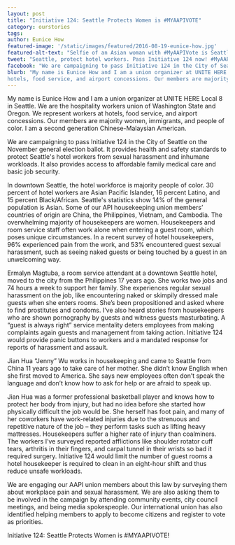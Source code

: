 ```yaml
---
layout: post
title: "Initiative 124: Seattle Protects Women is #MYAAPIVOTE"
category: ourstories
tags: 
author: Eunice How
featured-image: '/static/images/featured/2016-08-19-eunice-how.jpg'
featured-alt-text: "Selfie of an Asian woman with #MyAAPIVote is Seattle Initiative 124 written at the bottom"
tweet: "Seattle, protect hotel workers. Pass Initiative 124 now! #MyAAPIVote"
facebook: "We are campaigning to pass Initiative 124 in the City of Seattle on the November general election ballot. It provides health and safety standards to protect Seattle's hotel workers from sexual harassment and inhumane workloads. It also provides access to affordable family medical care and basic job security. #MyAAPIVote"
blurb: "My name is Eunice How and I am a union organizer at UNITE HERE Local 8 in Seattle. We are the hospitality workers union of Washington State and Oregon. We represent workers at 
hotels, food service, and airport concessions. Our members are majority women, immigrants, and people of color."
---
```

My name is Eunice How and I am a union organizer at UNITE HERE Local 8 in Seattle. We are the hospitality workers union of Washington State and Oregon. We represent workers at 
hotels, food service, and airport concessions. Our members are majority women, immigrants, and people of color. I am a second generation Chinese-Malaysian American. 

We are campaigning to pass Initiative 124 in the City of Seattle on the November general election ballot. It provides health and safety standards to protect Seattle's hotel workers from sexual harassment and inhumane workloads. It also provides access to affordable family medical care and basic job security. 

In downtown Seattle, the hotel workforce is majority people of color. 30 percent of hotel workers are Asian Pacific Islander, 16 percent Latino, and 15 percent Black/African. Seattle's statistics show 14% of the general population is Asian. Some of our API housekeeping union members’ countries of origin are China, the Philippines, Vietnam, and Cambodia. The overwhelming majority of housekeepers are women. Housekeepers and room service staff often work alone when entering a guest room, which poses unique circumstances. In a recent survey of hotel housekeepers, 96% experienced pain from the work, and 53% encountered guest sexual harassment, such as seeing naked guests or being touched by a guest in an unwelcoming way. 

Ermalyn Magtuba, a room service attendant at a downtown Seattle hotel, moved to the city from the Philippines 17 years ago. She works two jobs and 74 hours a week to support her family. She experiences regular sexual harassment on the job, like encountering naked or skimpily dressed male guests when she enters rooms. She’s been propositioned and asked where to find prostitutes and condoms. I’ve also heard stories from housekeepers who are shown pornography by guests and witness guests masturbating. A “guest is always right” service mentality deters employees from making complaints again guests and management from taking action. Initiative 124 would provide panic buttons to workers and a mandated response for reports of harassment and assault.  

Jian Hua “Jenny” Wu works in housekeeping and came to Seattle from China 11 years ago to take care of her mother. She didn’t know English when she first moved to America. She says new employees often don’t speak the language and don’t know how to ask for help or are afraid to speak up. 

Jian Hua was a former professional basketball player and knows how to protect her body from injury, but had no idea before she started how physically difficult the job would be. She herself has foot pain, and many of her coworkers have work-related injuries due to the strenuous and repetitive nature of the job – they perform tasks such as lifting heavy mattresses. Housekeepers suffer a higher rate of injury than coalminers. The workers I’ve surveyed reported afflictions like shoulder rotator cuff tears, arthritis in their fingers, and carpal tunnel in their wrists so bad it required surgery. Initiative 124 would limit the number of guest rooms a hotel housekeeper is required to clean in an eight-hour shift and thus reduce unsafe workloads. 

We are engaging our AAPI union members about this law by surveying them about workplace pain and sexual harassment. We are also asking them to be involved in the campaign by attending community events, city council meetings, and being media spokespeople. Our international union has also identified helping members to apply to become citizens and register to vote as priorities. 

Initiative 124: Seattle Protects Women is #MYAAPIVOTE! 

